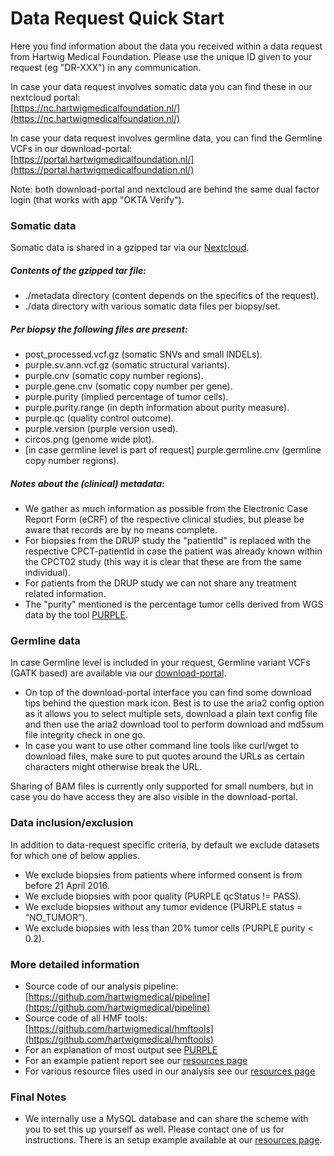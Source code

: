 
Data Request Quick Start
===== 

Here you find information about the data you received within a data request from Hartwig Medical Foundation. Please use the unique ID given to your request (eg "DR-XXX") in any communication.

<!--
Most recent version of this text can be found at one the following repositories:  
[https://github.com/hartwigmedical/scripts/tree/master/texts](https://github.com/hartwigmedical/scripts/tree/master/texts)  
[https://github.com/hartwigmedical/texts/](https://github.com/hartwigmedical/texts/)
-->

In case your data request involves somatic data you can find these in our nextcloud portal:  
[https://nc.hartwigmedicalfoundation.nl/](https://nc.hartwigmedicalfoundation.nl/)

In case your data request involves germline data, you can find the Germline VCFs in our download-portal:   
[https://portal.hartwigmedicalfoundation.nl/](https://portal.hartwigmedicalfoundation.nl/)

Note: both download-portal and nextcloud are behind the same dual factor login (that works with app "OKTA Verify").

### Somatic data

Somatic data is shared in a gzipped tar via our [Nextcloud](https://nc.hartwigmedicalfoundation.nl/).

##### Contents of the gzipped tar file:
- ./metadata directory (content depends on the specifics of the request).
- ./data directory with various somatic data files per biopsy/set.

##### Per biopsy the following files are present:
- post_processed.vcf.gz (somatic SNVs and small INDELs).
- purple.sv.ann.vcf.gz (somatic structural variants).
- purple.cnv (somatic copy number regions).
- purple.gene.cnv (somatic copy number per gene).
- purple.purity (implied percentage of tumor cells).
- purple.purity.range (in depth information about purity measure).
- purple.qc (quality control outcome).
- purple.version (purple version used).
- circos.png (genome wide plot).
- [in case germline level is part of request] purple.germline.cnv (germline copy number regions).


##### Notes about the (clinical) metadata:
- We gather as much information as possible from the Electronic Case Report Form (eCRF) of the respective clinical studies, but please be aware that records are by no means complete.
- For biopsies from the DRUP study the "patientId" is replaced with the respective CPCT-patientId in case the patient was already known within the CPCT02 study (this way it is clear that these are from the same individual).
- For patients from the DRUP study we can not share any treatment related information.
- The "purity" mentioned is the percentage tumor cells derived from WGS data by the tool [PURPLE](https://github.com/hartwigmedical/hmftools/tree/master/purity-ploidy-estimator).


### Germline data

In case Germline level is included in your request, Germline variant VCFs (GATK based) are available via our [download-portal](https://portal.hartwigmedicalfoundation.nl/).

- On top of the download-portal interface you can find some download tips behind the question mark icon. Best is to use the aria2 config option as it allows you to select multiple sets, download a plain text config file and then use the aria2 download tool to perform download and md5sum file integrity check in one go.
- In case you want to use other command line tools like curl/wget to download files, make sure to put quotes around the URLs as certain characters might otherwise break the URL.

Sharing of BAM files is currently only supported for small numbers, but in case you do have access they are also visible in the download-portal.


### Data inclusion/exclusion

In addition to data-request specific criteria, by default we exclude datasets for which one of below applies.

- We exclude biopsies from patients where informed consent is from before 21 April 2016.
- We exclude biopsies with poor quality (PURPLE qcStatus != PASS).
- We exclude biopsies without any tumor evidence (PURPLE status = “NO_TUMOR”).
- We exclude biopsies with less than 20% tumor cells (PURPLE purity < 0.2).

### More detailed information
- Source code of our analysis pipeline: [https://github.com/hartwigmedical/pipeline](https://github.com/hartwigmedical/pipeline)
- Source code of all HMF tools: [https://github.com/hartwigmedical/hmftools](https://github.com/hartwigmedical/hmftools)
- For an explanation of most output see [PURPLE](https://github.com/hartwigmedical/hmftools/tree/master/purity-ploidy-estimator)
- For an example patient report see our [resources page](http://resources.hartwigmedicalfoundation.nl/)
- For various resource files used in our analysis see our [resources page](http://resources.hartwigmedicalfoundation.nl/)

### Final Notes
- We internally use a MySQL database and can share the scheme with you to set this up yourself as well. Please contact one of us for instructions. There is an setup example available at our [resources page](http://resources.hartwigmedicalfoundation.nl/).
